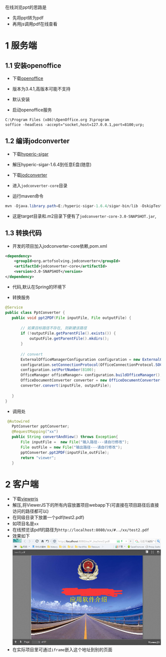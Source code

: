 在线浏览ppt的思路是
- 先将ppt转为pdf
- 再用js调用pdf在线查看

# 1 服务端

## 1.1 安装openoffice
- 下载[openoffice](http://iweb.dl.sourceforge.net/project/openofficeorg.mirror/localized/zh-CN/3.4.1/Apache_OpenOffice_incubating_3.4.1_Win_x86_install_zh-CN.exe
)

- 版本为3.4.1,高版本可能不支持
- 默认安装
- 启动openoffice服务

```shell
C:\Program Files (x86)\OpenOffice.org 3\program
soffice -headless -accept="socket,host=127.0.0.1,port=8100;urp;
```

## 1.2 编译jodconverter
- 下载[hyperic-sigar](http://colocrossing.dl.sourceforge.net/project/sigar/sigar/1.6/hyperic-sigar-1.6.4.zip
)

- 解压hyperic-sigar-1.6.4到任意E盘(随意)

- 下载[jodconverter](https://github.com/mirkonasato/jodconverter)

- 进入`jodconverter-core`目录

- 运行maven命令
```java
mvn -Djava.library.path=E:/hyperic-sigar-1.6.4/sigar-bin/lib -DskipTests install
```
- 这是target目录和.m2目录下便有了`jodconverter-core-3.0-SNAPSHOT.jar`,



## 1.3 转换代码

- 开发的项目加入jodconverter-core依赖,pom.xml
```xml
<dependency>
    <groupId>org.artofsolving.jodconverter</groupId>
    <artifactId>jodconverter-core</artifactId>
    <version>3.0-SNAPSHOT</version>
</dependency>
```

- 代码,默认在Spring的环境下

 - 转换服务
 
 ```java
 @Service
public class PptConverter {
    public void ppt2PDF(File inputFile, File outputFile) {

        // 如果目标路径不存在, 则新建该路径
        if (!outputFile.getParentFile().exists()) {
            outputFile.getParentFile().mkdirs();
        }

        // convert
        ExternalOfficeManagerConfiguration configuration = new ExternalOfficeManagerConfiguration();
        configuration.setConnectionProtocol(OfficeConnectionProtocol.SOCKET);
        configuration.setPortNumber(8100);
        OfficeManager officeManager= configuration.buildOfficeManager();
        OfficeDocumentConverter converter = new OfficeDocumentConverter(officeManager);
        converter.convert(inputFile, outputFile);

    }
}

 ```

 - 调用处

 ```java
  @Autowired
    PptConverter pptConverter;
    @RequestMapping("xx")
    public String convertAndView() throws Exception{
        File inputFile =  new File("输入路径---请自行修改");
        File outFile = new File("输出路径---请自行修改");
        pptConverter.ppt2PDF(inputFile,outFile);
        return "viewer";
    }
 ```


# 2 客户端

- 下载[viewerjs](http://viewerjs.org/releases/viewerjs-0.5.7.zip)
- 解压,将ViewerJS下的所有内容放置项目webapp下(可直接在项目路径后直接访问的路径都可以)
- 在同级目录下放置一个pdf(test2.pdf)
- 如项目名是`xx`
- 在线预览该pdf的路径为`http://localhost:8080/xx/#../xx/test2.pdf`
- 效果如下
![](resources/1.jpg)
- 在实际项目里可通过`iframe`嵌入这个地址到别的页面